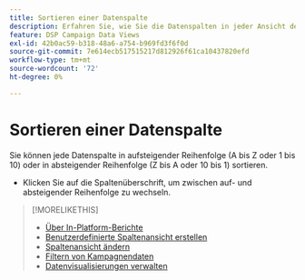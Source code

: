 ```yaml
---
title: Sortieren einer Datenspalte
description: Erfahren Sie, wie Sie die Datenspalten in jeder Ansicht der Kampagnenverwaltung sortieren.
feature: DSP Campaign Data Views
exl-id: 42b0ac59-b318-48a6-a754-b969fd3f6f0d
source-git-commit: 7e614ecb517515217d812926f61ca10437820efd
workflow-type: tm+mt
source-wordcount: '72'
ht-degree: 0%

---
```


# Sortieren einer Datenspalte

Sie können jede Datenspalte in aufsteigender Reihenfolge (A bis Z oder 1 bis 10) oder in absteigender Reihenfolge (Z bis A oder 10 bis 1) sortieren.

* Klicken Sie auf die Spaltenüberschrift, um zwischen auf- und absteigender Reihenfolge zu wechseln.

>[!MORELIKETHIS]
>
>* [Über In-Platform-Berichte](campaign-reports-about.md)
>* [Benutzerdefinierte Spaltenansicht erstellen](column-view-create.md)
>* [Spaltenansicht ändern](column-view-change.md)
>* [Filtern von Kampagnendaten](campaign-data-filter.md)
>* [Datenvisualisierungen verwalten](campaign-data-visualization-manage.md)


